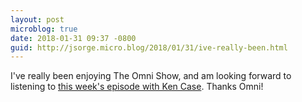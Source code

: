 ```yaml
---
layout: post
microblog: true
date: 2018-01-31 09:37 -0800
guid: http://jsorge.micro.blog/2018/01/31/ive-really-been.html
---
```

I've really been enjoying The Omni Show, and am looking forward to listening to [this week's episode with Ken Case](https://theomnishow.omnigroup.com/episode/ken-case-on-omnis-2018-roadmap). Thanks Omni!

